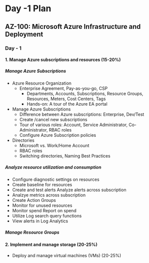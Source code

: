 # Day -1 Plan

## AZ-100: Microsoft Azure Infrastructure and Deployment

### Day - 1

#### 1. Manage Azure subscriptions and resources (15-20%)
##### Manage Azure Subscriptions
 - Azure Resource Organization
	 - Enterprise Agreement, Pay-as-you-go, CSP
		 - Departments, Accounts, Subscriptions, Resource Groups, Resources, Meters, Cost Centers, Tags
		 -	Hands-on:  A tour of the Azure EA portal
 - Manage Azure Subscriptions
	 - Difference between Azure subscriptions:  Enterprise, Dev/Test
	 - Create /cancel new subscriptions
	 - Tour of various roles:  Account, Service Administrator, Co-Administrator, RBAC roles
	 - Configure Azure Subscription policies
 - Directories
	 - Microsoft vs. Work/Home Account
	 - RBAC roles
	 - Switching directories, Naming Best Practices
##### Analyze resource utilization and consumption
 - Configure diagnostic settings on resources
 - Create baseline for resources 
 - Create and test alerts Analyze alerts across subscription    
 - Analzye metrics across subscription
 -  Create Action Groups
 -  Monitor for unused resources
 - Monitor spend Report on spend
 - Utilize Log search query functions 
 - View alerts in Log Analytics

##### Manage Resource Groups

#### 2.  Implement and manage storage (20-25%) 
 - Deploy and manage virtual machines (VMs)    (20-25%) 
<!--stackedit_data:
eyJoaXN0b3J5IjpbNzU5MjEyODM2XX0=
-->